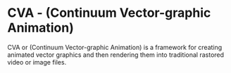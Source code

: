 # CVA - (Continuum Vector-graphic Animation)
CVA or (Continuum Vector-graphic Animation) is a framework for creating animated vector graphics and then rendering them into traditional rastored video or image files.
